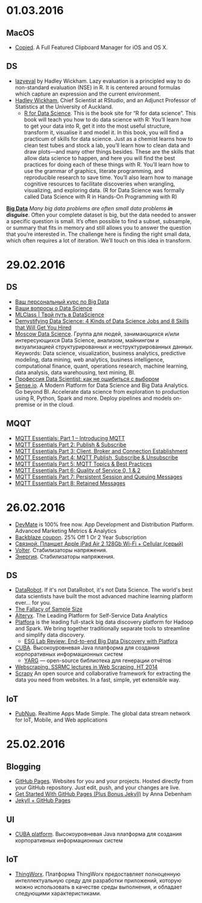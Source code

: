 # 01.03.2016
## MacOS
- [Copied](http://copiedapp.com/). A Full Featured Clipboard Manager for iOS and OS X.

## DS
- [lazyeval](https://github.com/hadley/lazyeval) by Hadley Wickham. 
Lazy evaluation is a principled way to do non-standard evaluation (NSE) in R. It is centered around formulas which capture an expression and the current environment.
- [Hadley Wickham](http://hadley.nz/), Chief Scientist at RStudio, and an Adjunct Professor of Statistics at the University of Auckland.
	- [R for Data Science](http://r4ds.had.co.nz/). This is the book site for “R for data science”. This book will teach you how to do data science with R: You’ll learn how to get your data into R, get it into the most useful structure, transform it, visualise it and model it. In this book, you will find a practicum of skills for data science. Just as a chemist learns how to clean test tubes and stock a lab, you’ll learn how to clean data and draw plots—and many other things besides. These are the skills that allow data science to happen, and here you will find the best practices for doing each of these things with R. You’ll learn how to use the grammar of graphics, literate programming, and reproducible research to save time. You’ll also learn how to manage cognitive resources to facilitate discoveries when wrangling, visualizing, and exploring data. (R for Data Science was formally called Data Science with R in Hands-On Programming with R)

[**Big Data**](http://r4ds.had.co.nz/intro.html)
_Many big data problems are often small data problems **in disguise**_. Often your complete dataset is big, but the data needed to answer a specific question is small. It’s often possible to find a subset, subsample, or summary that fits in memory and still allows you to answer the question that you’re interested in. The challenge here is finding the right small data, which often requires a lot of iteration. We’ll touch on this idea in transform.

# 29.02.2016
## DS
- [Ваш персональный курс по Big Data](https://sohabr.net/habr/post/252743/)
- [Ваши вопросы о Data Science](https://sohabr.net/habr/post/259321/)
- [MLClass | Твой путь в DataScience](http://mlclass.ru/)
- [Demystifying Data Science: 4 Kinds of Data Science Jobs and 8 Skills that Will Get You Hired](http://blog.udacity.com/2014/11/data-science-job-skills.html)
- [Moscow Data Science](http://www.meetup.com/Moscow-Data-Science/). Группа для людей, занимающихся и/или интересующихся Data Science, анализом, майнингом и визуализацией структурированных и неструктурированных данных. Keywords: Data science, visualization, business analytics, predictive modeling, data mining, web analytics, business intelligence, computational finance, quant, operations research, machine learning, data analysis, data warehousing, text mining, BI.
- [Профессия Data Scientist: как не ошибиться с выбором](https://habrahabr.ru/company/airbnb/blog/237081/)
- [Sense.io](https://sense.io/). A Modern Platform for Data Science and Big Data Analytics.
Go beyond BI. Accelerate data science from exploration to production using R, Python, Spark and more. Deploy pipelines and models on-premise or in the cloud.

## MQQT
- [MQTT Essentials: Part 1 – Introducing MQTT](http://www.hivemq.com/blog/mqtt-essentials-part-1-introducing-mqtt)
- [MQTT Essentials Part 2: Publish & Subscribe](http://www.hivemq.com/blog/mqtt-essentials-part2-publish-subscribe)
- [MQTT Essentials Part 3: Client, Broker and Connection Establishment](http://www.hivemq.com/blog/mqtt-essentials-part-3-client-broker-connection-establishment)
- [MQTT Essentials Part 4: MQTT Publish, Subscribe & Unsubscribe](http://www.hivemq.com/blog/mqtt-essentials-part-4-mqtt-publish-subscribe-unsubscribe)
- [MQTT Essentials Part 5: MQTT Topics & Best Practices](http://www.hivemq.com/blog/mqtt-essentials-part-5-mqtt-topics-best-practices)
- [MQTT Essentials Part 6: Quality of Service 0, 1 & 2](http://www.hivemq.com/blog/mqtt-essentials-part-6-mqtt-quality-of-service-levels)
- [MQTT Essentials Part 7: Persistent Session and Queuing Messages](http://www.hivemq.com/blog/mqtt-essentials-part-7-persistent-session-queuing-messages)
- [MQTT Essentials Part 8: Retained Messages](http://www.hivemq.com/blog/mqtt-essentials-part-8-retained-messages)


# 26.02.2016
- [DevMate](http://devmate.com/) is 100% free now. App Development and Distribution Platform. Advanced Marketing Metrics & Analytics
- [Backblaze coupon](http://www.retailmenot.com/view/backblaze.com?c=7626828). 25% Off 1 Or 2 Year Subscription
- [Связной. Планшет Apple iPad Air 2 128Gb Wi-Fi + Cellular (серый)](http://www.svyaznoy.ru/catalog/notebook/7063/2200859)
- [Volter](http://www.volter.su). Стабилизаторы напряжения.
- [Энергия](http://energiya.msk.ru). Стабилизаторы напряжения.

## DS
- [DataRobot](https://www.datarobot.com/). If it's not DataRobot, it's not Data Science. The world's best data scientists have built the most advanced machine learning platform ever... for you.
- [The Fallacy of Sample Size](http://datadrivensecurity.info/blog/posts/2015/Nov/samplesize/)
- [Alteryx](http://www.alteryx.com/). The Leading Platform for Self-Service Data Analytics
- [Platfora](http://www.platfora.com/) is the leading full-stack big data discovery platform for Hadoop and Spark. We bring together traditionally separate tools to streamline and simplify data discovery.
	- [ESG Lab Review: End-to-end Big Data Discovery with Platfora](http://www.esg-global.com/lab-reports/esg-lab-review-end-to-end-big-data-discovery-with-platfora/)
- [CUBA](https://www.cuba-platform.ru/). Высокоуровневая Java платформа для создания корпоративных информационных систем
	- [YARG](https://www.cuba-platform.ru/YARG) — open-source библиотека для генерации отчётов
- [Webscraping. SSRMC lectures in Web Scraping, HT 2014](http://fredheir.github.io/WebScraping/)
- [Scrapy](http://scrapy.org/)
An open source and collaborative framework for extracting the data you need from websites. In a fast, simple, yet extensible way.

## IoT
- [PubNup](https://www.pubnub.com/). Realtime Apps Made Simple. The global data stream network for IoT, Mobile, and Web applications

# 25.02.2016
## Blogging
- [GitHub Pages](https://pages.github.com/). Websites for you and your projects.
Hosted directly from your GitHub repository. Just edit, push, and your changes are live.
- [Get Started With GitHub Pages (Plus Bonus Jekyll)](https://24ways.org/2013/get-started-with-github-pages/) by Anna Debenham
- [Jekyll + GitHub Pages](http://jekyllrb.com/docs/github-pages/)

## UI
- [CUBA platform](https://www.cuba-platform.ru/). Высокоуровневая Java платформа для создания корпоративных информационных систем

## IoT
- [ThingWorx](http://www.thingworx.com/). Платформа ThingWorx предоставляет полноценную интеллектуальную среду для разработки приложений, которую можно использовать в качестве среды выполнения, и обладает следующими характеристиками.
